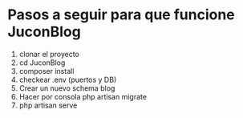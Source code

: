 
<h1>Pasos a seguir para que funcione JuconBlog</h1>
<ol>
    <li> clonar el proyecto </li>
    <li> cd JuconBlog</li>
    <li> composer install</li>
    <li> checkear .env (puertos y DB)</li>
 <!-- <li> En phpmyadmin eliminar el schema lupulus que tienen cada uno en su computadora</li> -->
    <li> Crear un nuevo schema blog</li>
    <li> Hacer por consola php artisan migrate</li>
    <li> php artisan serve</li>
</ol>
